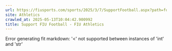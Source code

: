 ```yaml
---
url: https://fiusports.com/sports/2025/3/7/SupportFootball.aspx?path=football
site: Athletics
crawled_at: 2025-05-13T10:04:42.900992
title: Support FIU Football - FIU Athletics
---
```


Error generating fit markdown: '<' not supported between instances of 'int' and 'str'